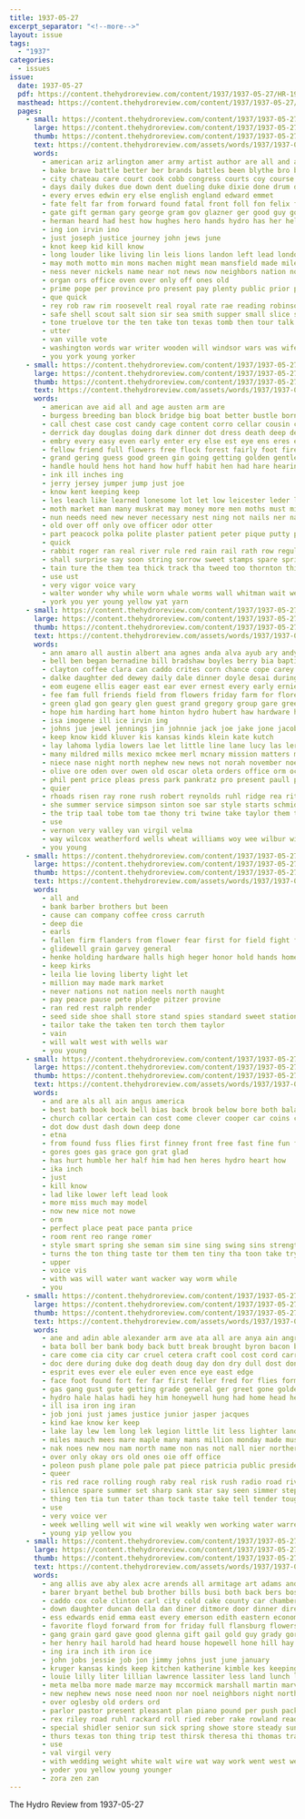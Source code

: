 ```yaml
---
title: 1937-05-27
excerpt_separator: "<!--more-->"
layout: issue
tags:
  - "1937"
categories:
  - issues
issue:
  date: 1937-05-27
  pdf: https://content.thehydroreview.com/content/1937/1937-05-27/HR-1937-05-27.pdf
  masthead: https://content.thehydroreview.com/content/1937/1937-05-27/masthead/HR-1937-05-27.jpg
  pages:
    - small: https://content.thehydroreview.com/content/1937/1937-05-27/small/HR-1937-05-27-01.jpg
      large: https://content.thehydroreview.com/content/1937/1937-05-27/large/HR-1937-05-27-01.jpg
      thumb: https://content.thehydroreview.com/content/1937/1937-05-27/thumbnails/HR-1937-05-27-01.jpg
      text: https://content.thehydroreview.com/assets/words/1937/1937-05-27/HR-1937-05-27-01.txt
      words:
        - american ariz arlington amer army artist author are all and aid als apt addi ago august auth ameri ashurst angry angelic age arthur ano ary angel area
        - bake brave battle better ber brands battles been blythe bro body bill blind berlin but back brand both boun brown boy below border began bel breach best borah beat bound bee bench bowmen baldwin boys bers boon bow
        - city chateau care court cook cobb congress courts coy course car current cardinal crimes chance cute concord certain civil case close canyon coo come call common cease cast cardozo con can
        - days daily dukes due down dent dueling duke dixie done drum during duel der doc dec doane devan
        - every erves edwin ery else english england edward emmet
        - fate felt far from forward found fatal front foll fon felix fitting fair few france for flowers friend friends first full franz fend
        - gate gift german gary george gram gov glazner ger good guy gold gath graves gove germany grand gentleman grave general
        - herman heard had hest how hughes hero hands hydro has her held hard husband house him high health
        - ing ion irvin ino
        - just joseph justice journey john jews june
        - knot keep kid kill know
        - long louder like living lin leis lions landon left lead london land large last lady line ley later life lac labor lot lincoln light latin
        - may moth motto min mons machen might mean mansfield made miles many matters man missouri marking more mule maud mea marble menin mak minister mexican much monts money morning most men matthews marriage mag
        - ness never nickels name near not news now neighbors nation norway new nor night
        - organ ors office oven over only off ones old
        - prime pope per province pro present pay plenty public prior paper passage promise president ply pany peo paul poor pickard pound polite patron press paris path place
        - que quick
        - rey rob raw rim roosevelt real royal rate rae reading robinson reed rial ran roll round rather roose running rogers revel ruth rand ress
        - safe shell scout salt sion sir sea smith supper small slice step stone short set soi speech said states say ser sams square story speak streets still sugar september soon sam stretch side siam such sutherland she stand sterling span stands star speaks son senator snow seek shall saint see sur seems sturdy summer sena saw
        - tone truelove tor the ten take ton texas tomb then tour talk them treat table than taken trial trench toward
        - utter
        - van ville vote
        - washington words war writer wooden will windsor wars was wife world with west warfield white well weekly working wonder way willis worlds while wheeler
        - you york young yorker
    - small: https://content.thehydroreview.com/content/1937/1937-05-27/small/HR-1937-05-27-02.jpg
      large: https://content.thehydroreview.com/content/1937/1937-05-27/large/HR-1937-05-27-02.jpg
      thumb: https://content.thehydroreview.com/content/1937/1937-05-27/thumbnails/HR-1937-05-27-02.jpg
      text: https://content.thehydroreview.com/assets/words/1937/1937-05-27/HR-1937-05-27-02.txt
      words:
        - american ave aid all and age austen arm are
        - burgess breeding ban block bridge big boat better bustle born blue bird but bring books both best brim begin began been bell bile bows back borrow boy
        - call chest case cost candy cage content corro cellar cousin cause cece coins chief course cal cos cor conver corner cross chamberlain con crown crochet cedar comes can cherry chart car cap circle chair corn change came
        - derrick day douglas doing dark dinner dot dress death deep dee dow dad dar dime dry during down does ded drop date davis dear dence
        - embry every easy even early enter ery else est eye ens eres egg
        - fellow friend full flowers free flock forest fairly foot fire fingers far flies fannie finger friends fore few fog farm fresh fix flo from fast frame fall found first for fin
        - grand gering guess good green gin going getting golden gentleman ger grow general grain gave given ground
        - handle hould hens hot hand how huff habit hen had hare hearing hemlock howling happy home hater hold him health hydro heart hurst homes hour hem hard head house has
        - ink ill inches ing
        - jerry jersey jumper jump just joe
        - know kent keeping keep
        - les leach like learned lonesome lot let low leicester leder lin left labor linton large little last less lege lay look lovely linen light
        - moth market man many muskrat may money more men moths must mink much moon malloch matter male most mean might mine mix made
        - nun needs need new never necessary nest ning not nails ner nail neck night now
        - old over off only ove officer odor otter
        - part peacock polka polite plaster patient peter pique putty people pas public pure pro plenty place patch purdue
        - quick
        - rabbit roger ran real river rule red rain rail rath row regular roose reason
        - shall surprise say soon string sorrow sweet stamps spare spring six stiff strong scotty spell supply set safe silk shook spray said story snow small seems see smile shun sus sardon steamer schools such service skull seek seen short strange ser send sain sir ship shell second sewing spinning shake start swagger setting stray shore seven saturn saw she still seed
        - tain ture the them tea thick track tha tweed too thornton thing taken then turn touch town tree take toward tie tramp ton tam tell
        - use ust
        - very vigor voice vary
        - walter wonder why while worn whale worms wall whitman wait weeks white waite will welcome woods water world worm was with warm well wash way waste walk work win winter war wisely
        - york you yer young yellow yat yarn
    - small: https://content.thehydroreview.com/content/1937/1937-05-27/small/HR-1937-05-27-03.jpg
      large: https://content.thehydroreview.com/content/1937/1937-05-27/large/HR-1937-05-27-03.jpg
      thumb: https://content.thehydroreview.com/content/1937/1937-05-27/thumbnails/HR-1937-05-27-03.jpg
      text: https://content.thehydroreview.com/assets/words/1937/1937-05-27/HR-1937-05-27-03.txt
      words:
        - ann amaro all austin albert ana agnes anda alva ayub ary andy are annie ante arizona ani armitage ares ager agent ale arthur alt and american anna appleman ake art area ave abe
        - bell ben began bernadine bill bradshaw boyles berry bia baptist binder buy barel best betsy bobby brate brewer been bound beck boschert baby buchanan bloom better black bishop beacon big bev brick bryan but beckham biter basket bottom back baker business
        - clayton coffee clara can caddo crites corn chance cope carey cleo crissman cherry cones collins cordell coler came charles ceci cornelson criss cox coll come check che choo colony clarence collier croft county con cotten cobb campbell college carr church call clinton clyde crownover cone city class copes carl coleman constant
        - dalke daughter ded dewey daily dale dinner doyle desai during duble dress dietz dia den days deacons double davina done daughters donnell deering death day
        - eom eugene ellis eager east ear ever ernest every early ernie ellen ele end elwood enid etta emer ethel este
        - fee fam full friends field from flowers friday farm for florence first fort folks former fred froese frank fife few farrell fill fey fay
        - green glad gon geary glen guest grand gregory group gare greeson gery games gene grad goldie goodwin grain gue getting gregg gone george grown
        - hope him harding hart home hinton hydro hubert haw hardware her harry hopewell harel hor heidebrecht hole hon henry held harvester hunter hail herbert helen hays high hazel has house harold hen howard hom hazell howes hastings huss huse herndon had half
        - isa imogene ill ice irvin ing
        - johns jue jewel jennings jin johnnie jack joe jake jone jacob jones janzen john johnston
        - keep know kidd kluver kis kansas kinds klein kate kutch
        - lay lahoma lydia lowers lae let little line lane lucy las ler levi late large lines leer lorance lloyd letter lat lewis laura lary last law loretta lester lasley lowell lars louis lee low lynch lawrence left lis
        - many mildred mills mexico mckee merl mcnary mission matters men mee most mane ming mccormick made miss mire madeline members maude maddox morning major mcafee manin mex mand mason miller mccormic man market mulder misa mis mary mile more mon matter moun mae monday mene may maria mer metz
        - niece nase night north nephew new news not norah november noel ner noe ness need nurse now
        - olive ore oden over owen old oscar oleta orders office orm ock ottinger orville otto
        - phil pent price pleas press park pankratz pro present paull pad place peri port pares per plant phillips packard paul people pea priday past porter pale plenty post papa patterson pleasant pete ply
        - quier
        - rhoads risen ray rone rush robert reynolds ruhl ridge rea rith rood rays ree ridenour robertson rubi russell rockhold ruth riggs rowland rogers renee real randa rinna res rust robbins rath running raymond record
        - she summer service simpson sinton soe sar style starts schmidt sand saturday store shumate son sale sor sur saw sines seed sales see smith sunday sal still school sou sora side sat seeds sun sister stay shon ster south struck sai stans scott sick semel second sheffer start sutton sylvester sons sipes stock
        - the trip taal tobe tom tae thony tri twine take taylor them tat toles tome trees tor tank turner tose texas teen tice tucker top ted thelma thiessen thie thirsk talkington tone
        - use
        - vernon very valley van virgil velma
        - way wilcox weatherford wells wheat williams woy wee wilbur wit weiner walter week world woosley wate weeks well willard wien went white waters wal witt ware with was winter whitchurch wildman will wah
        - you young
    - small: https://content.thehydroreview.com/content/1937/1937-05-27/small/HR-1937-05-27-04.jpg
      large: https://content.thehydroreview.com/content/1937/1937-05-27/large/HR-1937-05-27-04.jpg
      thumb: https://content.thehydroreview.com/content/1937/1937-05-27/thumbnails/HR-1937-05-27-04.jpg
      text: https://content.thehydroreview.com/assets/words/1937/1937-05-27/HR-1937-05-27-04.txt
      words:
        - all and
        - bank barber brothers but been
        - cause can company coffee cross carruth
        - deep die
        - earls
        - fallen firm flanders from flower fear first for field fight faith
        - glidewell grain garvey general
        - henke holding hardware halls high heger honor hold hands homes hydro
        - keep kirks
        - leila lie loving liberty light let
        - million may made mark market
        - never nations not nation neels north naught
        - pay peace pause pete pledge pitzer provine
        - ran red rest ralph render
        - seed side shoe shall store stand spies standard sweet station shon style service sutton
        - tailor take the taken ten torch them taylor
        - vain
        - will walt west with wells war
        - you young
    - small: https://content.thehydroreview.com/content/1937/1937-05-27/small/HR-1937-05-27-05.jpg
      large: https://content.thehydroreview.com/content/1937/1937-05-27/large/HR-1937-05-27-05.jpg
      thumb: https://content.thehydroreview.com/content/1937/1937-05-27/thumbnails/HR-1937-05-27-05.jpg
      text: https://content.thehydroreview.com/assets/words/1937/1937-05-27/HR-1937-05-27-05.txt
      words:
        - and are als all ain angus america
        - best bath book bock bell bias back brook below bore both balance boy but bowels
        - church collar certain can cost come clever cooper car coins center class comin
        - dot dow dust dash down deep done
        - etna
        - from found fuss flies first finney front free fast fine fun fer for
        - gores goes gas grace gon grat glad
        - has hurt humble her half him had hen heres hydro heart how
        - ika inch
        - just
        - kill know
        - lad like lower left lead look
        - more miss much may model
        - now new nice not nowe
        - orm
        - perfect place peat pace panta price
        - room rent reo range romer
        - style smart spring she seman sim sine sing swing sins strength sewing say size still show smooth said seems
        - turns the ton thing taste tor them ten tiny tha toon take try tonie too tra
        - upper
        - voice vis
        - with was will water want wacker way worm while
        - you
    - small: https://content.thehydroreview.com/content/1937/1937-05-27/small/HR-1937-05-27-06.jpg
      large: https://content.thehydroreview.com/content/1937/1937-05-27/large/HR-1937-05-27-06.jpg
      thumb: https://content.thehydroreview.com/content/1937/1937-05-27/thumbnails/HR-1937-05-27-06.jpg
      text: https://content.thehydroreview.com/assets/words/1937/1937-05-27/HR-1937-05-27-06.txt
      words:
        - ane and adin able alexander arm ave ata all are anya ain angry acme aston
        - bata boll ber bank body back butt break brought byron bacon biel blew bis baco butter butch boe babe but book beach been bay burst bie baby boy buy bill better bring blue bede ben bread bout bright big
        - care come cia city car cruel cetera craft cool cost cord carry charity cords cross can con came congress camp cote cause chi clock courier crown child craig certain
        - doc dere during duke dog death doug day don dry dull dost done duly daughter desire dou doing dare deron dey dose danger days dat drum door down dear
        - esprit eves ever ele euler even ence eye east edge
        - face foot found fort fer far first feller fred for flies former few fine fair flatter fallen fuel fon fierce fear fron fires fry firestone field fellow felt fae from
        - gas gang gust gute getting grade general ger greet gone golden gold going gave george group
        - hydro hale halas hadi hey him honeywell hung had home head hes hudson huge hammock hen heap hay high hook held hopes heavens hot hava hee half heer hills hur her holding hurt how hang honey hunt
        - ill isa iron ing iran
        - job joni just james justice junior jasper jacques
        - kind kae know ker keep
        - lake lay lew lem long lek legion little lit less lighter land lord left life longer let late lower leader large lovett like labor lupe low lot
        - miles mauch mees mare maple many mans million monday made mustard mite mer mater most mand moes min may mine more miner mission matter men mowery mood main mean martial man meas monty much moment money
        - nak noes new nou nam north name non nas not nall nier northern norman now never nia noon nied
        - over only okay ors old ones oie off office
        - poleon push plane pole pale pat piece patricia public president presume pitch parkes pile placer police peng por pass process pad prosper pride past patri poor pain power point perfect piles pias pick part person powers pretty place profit
        - queer
        - ris red race rolling rough raby real risk rush radio road river reading regular rich roam res rum radi rather
        - silence spare summer set sharp sank star say seen simmer stephens smooth store strike sei stocking seed sense soon sea see six stuff secret save supply stead ship sick said shove skiff song scrape such self standard speak son sullen sprang size snare spark side states shee suite slim still sand stand station shain surface start sun sit second sylla string surprise strange stake sam silk saw solid service sar sat sky safer sho small she stick steady spell
        - thing ten tia tun tater than tock taste take tell tender tough tam throw tat till too trunk treasure tame tan tricia table tey the top then tarlton team thet tome toon tal toward touch them tall terrible talk tor trip thou ton
        - use
        - very voice ver
        - week welling well wit wine wil weakly wen working water warren words world worn wise washington warm wider watch wellington war warns way william win wide was with woods work word winter wan weeks why will ways went wing want wolf weekly weather
        - young yip yellow you
    - small: https://content.thehydroreview.com/content/1937/1937-05-27/small/HR-1937-05-27-07.jpg
      large: https://content.thehydroreview.com/content/1937/1937-05-27/large/HR-1937-05-27-07.jpg
      thumb: https://content.thehydroreview.com/content/1937/1937-05-27/thumbnails/HR-1937-05-27-07.jpg
      text: https://content.thehydroreview.com/assets/words/1937/1937-05-27/HR-1937-05-27-07.txt
      words:
        - ang allis ave aby alex acre arends all armitage art adams andy als alloy ask allen angie america and aid ana angle are
        - barer bryant bethel bub brother bills busi both back bers boston band bridge bryan bernice bowser burgman beulah better bast board brake blue black ball byrum been bottom body bradley borges bone bailey bil betsy bring bess buckmaster binder but bassler bill buy butler brides bessie baptist balance buhl business best
        - caddo cox cole clinton carl city cold cake county car chambers can chalmers coffey crown come christian crosswhite care cecil charlie cost class coffee cast came call charles col church carver chas clarence cream cousins che crawford case creek con college cal
        - down daughter duncan della dan diner ditmore door dinner director dam drew dale dunithan day dunning daily duty doing donnel drinks dessie donald deering dunnington
        - ess edwards enid emma east every emerson edith eastern economy eral ernest ellen everet even enter edmond earl
        - favorite floyd forward from for friday full flansburg flowers ford foot frost friends front fewer fish farm first faster folks few fall fred flora fand field fine fresh
        - gang grain gard gave good glenna gift gail gold guy grady gordon garden gallon gilmore goes george given glenn
        - her henry hail harold had heard house hopewell hone hill hay hafer home hitch hydro high hart him hand heads hen hot horse how hensel handle hinton horn hold honor
        - ing ira inch ith iron ice
        - john jobs jessie job jon jimmy johns just june january
        - kruger kansas kinds keep kitchen katherine kimble kes keeping killough
        - louie lilly liter lillian lawrence lassiter less land lunch look low lucile labor lookeba live lucky lewis lake like leona last lemon lor lee lun leader let lay left light long lesson lose leonard
        - meta melba more made marze may mccormick marshall martin marvin mond many menno mansfield moment marlett mae much meal marvel maddox miss moze mills maynard money mile mon mores man monday mapel miles marriage margaret members misso mudder
        - new nephew news nose need noon nor noel neighbors night north nee nelson ner now not neels ness
        - over oglesby old orders ord
        - parlor pastor present pleasant plan piano pound per push pack page price pink pam phillips pies people pitzer power past plants perfect place peck packard press pitts pounds
        - rex riley road ruhl rackard roll ried reber rake rowland read reva rear raymond ray rough regular
        - special shidler senior sun sick spring showe store steady sunday see score short south shower snow sell suits sale swinehart subject suit silver sermon sarago son scott show super schantz speedy sand speed saturday smith sane side sister service spies stead school spain standard ser stopper strike size stockton still sunda seen simpson schroder schmidt she save saving
        - thurs texas ton thing trip test thirsk theresa thi thomas trace tian thomason thad than trailer take taylor taken trucks tindel tra the turner try tut tee town them turn thelma tailor twine terhune then
        - use
        - val virgil very
        - with wedding weight white walt wire wat way work went west wells was worker week wheat waller wil will weeks why williams weatherford winter wee wide worlds walter water willis
        - yoder you yellow young younger
        - zora zen zan
---
```


The Hydro Review from 1937-05-27

<!--more-->

